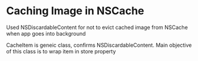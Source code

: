 # Caching Image in NSCache

Used NSDiscardableContent for not to evict cached image from NSCache when app goes into background


CacheItem is geneic class, confirms NSDiscardableContent. Main objective of this class is to wrap item in store property 
